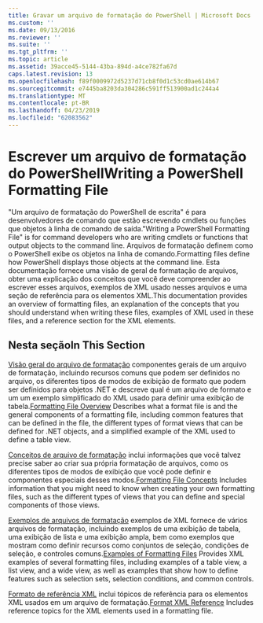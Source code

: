 ```yaml
---
title: Gravar um arquivo de formatação do PowerShell | Microsoft Docs
ms.custom: ''
ms.date: 09/13/2016
ms.reviewer: ''
ms.suite: ''
ms.tgt_pltfrm: ''
ms.topic: article
ms.assetid: 39acce45-5144-43ba-894d-a4ce782fa67d
caps.latest.revision: 13
ms.openlocfilehash: f89f0009972d5237d71cb8f0d1c53cd0ae614b67
ms.sourcegitcommit: e7445ba8203da304286c591ff513900ad1c244a4
ms.translationtype: MT
ms.contentlocale: pt-BR
ms.lasthandoff: 04/23/2019
ms.locfileid: "62083562"
---
```

# <a name="writing-a-powershell-formatting-file"></a><span data-ttu-id="dbb4e-102">Escrever um arquivo de formatação do PowerShell</span><span class="sxs-lookup"><span data-stu-id="dbb4e-102">Writing a PowerShell Formatting File</span></span>

<span data-ttu-id="dbb4e-103">"Um arquivo de formatação do PowerShell de escrita" é para desenvolvedores de comando que estão escrevendo cmdlets ou funções que objetos à linha de comando de saída.</span><span class="sxs-lookup"><span data-stu-id="dbb4e-103">"Writing a PowerShell Formatting File" is for command developers who are writing cmdlets or functions that output objects to the command line.</span></span> <span data-ttu-id="dbb4e-104">Arquivos de formatação definem como o PowerShell exibe os objetos na linha de comando.</span><span class="sxs-lookup"><span data-stu-id="dbb4e-104">Formatting files define how PowerShell displays those objects at the command line.</span></span> <span data-ttu-id="dbb4e-105">Esta documentação fornece uma visão de geral de formatação de arquivos, obter uma explicação dos conceitos que você deve compreender ao escrever esses arquivos, exemplos de XML usado nesses arquivos e uma seção de referência para os elementos XML.</span><span class="sxs-lookup"><span data-stu-id="dbb4e-105">This documentation provides an overview of formatting files, an explanation of the concepts that you should understand when writing these files, examples of XML used in these files, and a reference section for the XML elements.</span></span>

## <a name="in-this-section"></a><span data-ttu-id="dbb4e-106">Nesta seção</span><span class="sxs-lookup"><span data-stu-id="dbb4e-106">In This Section</span></span>

<span data-ttu-id="dbb4e-107">[Visão geral do arquivo de formatação](./formatting-file-overview.md) componentes gerais de um arquivo de formatação, incluindo recursos comuns que podem ser definidos no arquivo, os diferentes tipos de modos de exibição de formato que podem ser definidos para objetos .NET e descreve qual é um arquivo de formato e um um exemplo simplificado do XML usado para definir uma exibição de tabela.</span><span class="sxs-lookup"><span data-stu-id="dbb4e-107">[Formatting File Overview](./formatting-file-overview.md) Describes what a format file is and the general components of a formatting file, including common features that can be defined in the file, the different types of format views that can be defined for .NET objects, and a simplified example of the XML used to define a table view.</span></span>

<span data-ttu-id="dbb4e-108">[Conceitos de arquivo de formatação](./formatting-file-concepts.md) inclui informações que você talvez precise saber ao criar sua própria formatação de arquivos, como os diferentes tipos de modos de exibição que você pode definir e componentes especiais desses modos.</span><span class="sxs-lookup"><span data-stu-id="dbb4e-108">[Formatting File Concepts](./formatting-file-concepts.md) Includes information that you might need to know when creating your own formatting files, such as the different types of views that you can define and special components of those views.</span></span>

<span data-ttu-id="dbb4e-109">[Exemplos de arquivos de formatação](./examples-of-formatting-files.md) exemplos de XML fornece de vários arquivos de formatação, incluindo exemplos de uma exibição de tabela, uma exibição de lista e uma exibição ampla, bem como exemplos que mostram como definir recursos como conjuntos de seleção, condições de seleção, e controles comuns.</span><span class="sxs-lookup"><span data-stu-id="dbb4e-109">[Examples of Formatting Files](./examples-of-formatting-files.md) Provides XML examples of several formatting files, including examples of a table view, a list view, and a wide view, as well as examples that show how to define features such as selection sets, selection conditions, and common controls.</span></span>

<span data-ttu-id="dbb4e-110">[Formato de referência XML](./format-schema-xml-reference.md) inclui tópicos de referência para os elementos XML usados em um arquivo de formatação.</span><span class="sxs-lookup"><span data-stu-id="dbb4e-110">[Format XML Reference](./format-schema-xml-reference.md) Includes reference topics for the XML elements used in a formatting file.</span></span>
